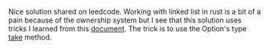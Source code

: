 Nice solution shared on leedcode. Working with linked list in rust is a bit of a pain because of the ownership system but I see that this solution uses tricks I learned from this [document](https://rust-unofficial.github.io/too-many-lists/second-option.html). The trick is to use the Option's type [take](https://doc.rust-lang.org/std/option/enum.Option.html#method.take) method.

